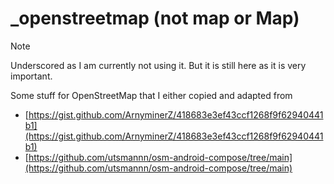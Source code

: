 # _openstreetmap (not map or Map)

> [!note]
> Underscored as I am currently not using it. But it is still here as it is very important.

Some stuff for OpenStreetMap that I either copied and adapted from

- [https://gist.github.com/ArnyminerZ/418683e3ef43ccf1268f9f62940441b1](https://gist.github.com/ArnyminerZ/418683e3ef43ccf1268f9f62940441b1)
- [https://github.com/utsmannn/osm-android-compose/tree/main](https://github.com/utsmannn/osm-android-compose/tree/main)
